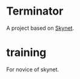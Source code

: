 # Terminator
A project based on [Skynet](https://github.com/cloudwu/skynet).

# training
For novice of skynet.

